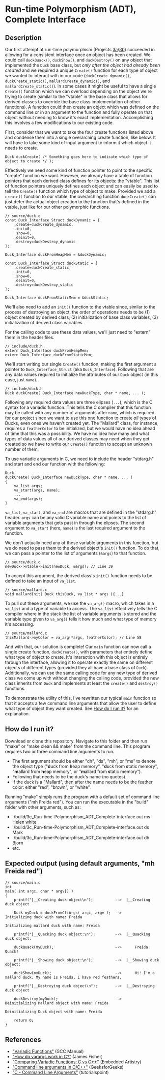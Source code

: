 # Run-time Polymorphism (ADT), Complete Interface

## Description

Our first attempt at run-time polymorphism (Projects [3a](https://github.com/nathancharlesjones/Comparison-of-OOP-techniques-in-C/tree/main/3a_Run-time-Polymorphism_ADT)/[3b](https://github.com/nathancharlesjones/Comparison-of-OOP-techniques-in-C/tree/main/3b_ADT-example-with-the-Template-Method-Pattern)) succeeded in allowing for a consistent interface once an object has been created. We could call `duckQuack()`, `duckShow()`, and `duckDestroy()` on any object that implemented the `Duck` base class, but _only after the object had already been created_ and we required a unique `Create()` function for each type of object we wanted to interact with in our code (`duckCreate_dynamic()`, `duckCreate_static()`, `mallardCreate_dynamic()`, and `mallardCreate_static()`). In some cases it might be useful to have a single `Create()` function which we can overload depending on the object we're trying to create (similar to the "vtable" in the base class that allows for derived classes to override the base class implementation of other functions). A function could then create an object which was defined on the command line or in an argument to the function and fully operate on that object without needing to know it's exact implementation. Accomplishing this involves a few modifications to our existing code.

First, consider that we want to take the four create functions listed above and condense them into a single overarching create function, like below. It will have to take some kind of input argument to inform it which object it needs to create.

```
Duck duckCreate( /* Something goes here to indicate which type of object to create */ );
```

Effectively we need some kind of function pointer to point to the specific "create" function we want. However, we already have a table of function pointers that each derived class defines for its objects: the "vtable". This list of function pointers uniquely defines each object and can easily be used to tell the `Create()` function which type of object to make. Provided we add a `create()` function to our vtable, the overarching function `duckCreate()` can just defer the actual object creation to the function that's defined in the vtable, just like for our other polymorphic functions.

```
// source/duck.c
const Duck_Interface_Struct duckDynamic = {
    .create=duckCreate_dynamic,
    .init=0,
    .show=0,
    .deinit=0,
    .destroy=duckDestroy_dynamic
};

Duck_Interface duckFromHeapMem = &duckDynamic;

const Duck_Interface_Struct duckStatic = {
    .create=duckCreate_static,
    .init=0,
    .show=0,
    .deinit=0,
    .destroy=duckDestroy_static
};

Duck_Interface duckFromStaticMem = &duckStatic;
```

We'll also need to add an `init()` function to the vtable since, similar to the process of destroying an object, the order of operations needs to be (1) object created by derived class, (2) initialization of base class variables, (3) initialization of derived class variables.

For the calling code to use these data values, we'll just need to "extern" them in the header files.

```
// include/duck.h
extern Duck_Interface duckFromHeapMem;
extern Duck_Interface duckFromStaticMem;
```

We'll start writing our single `Create()` function, making the first argument a pointer to `Duck_Interface_Struct` (aka `Duck_Interface`). Following that are any data values required to initialize the attributes of our `Duck` object (in this case, just `name`).

```
// include/duck.h
Duck duckCreate( Duck_Interface newDuckType, char * name, ... );
```

Following any required data values are three elipses (`...`), which is the C syntax for a variadic function. This tells the C compiler that this function may be called with any number of arguments after `name`, which is required for our project since we want to use this one function to create _all_ types of Ducks, even ones we haven't created yet. The "Mallard" class, for instance, requires a `featherColor` to be initialized, but we would have no idea ahead of time that this was a possibility. We have no idea how many and what types of data values all of our derived classes may need when they get created so we have to write our `Create()` function to accept an unknown number of them.

To use variadic arguments in C, we need to include the header "stdarg.h" and start and end our function with the following:

```
Duck
duckCreate( Duck_Interface newDuckType, char * name, ... )
{
    va_list args;
    va_start(args, name);
    ...
    va_end(args);
}
```

`va_list`, `va_start`, and `va_end` are macros that are defined in the "stdarg.h" header. `args` can be any valid C variable name and points to the list of variable arguments that gets past in through the elipses. The second argument to `va_start` (here, `name`) is the last required argument to the function.

We don't actually need any of these variable arguments in this function, but we do need to pass them to the derived object's `init()` function. To do that, we can pass a pointer to the list of arguments (`&args`) to that function.

```
// source/duck.c
newDuck->vtable->init(newDuck, &args); // Line 39
```

To accept this argument, the derived class's `init()` function needs to be defined to take an input of `va_list`.

```
// source/mallard.c
void mallardInit( Duck thisDuck, va_list * args ){...}
```

To pull out these arguments, we use the `va_arg()` macro, which takes in a `va_list` and a type of variable to access. The `va_list` effectively tells the C compiler where in the stack the list of variable arguments is stored and the variable type given to `va_arg()` tells it how much and what type of memory it's accessing.

```
// source/mallard.c
thisMallard->myColor = va_arg(*args, featherColor); // Line 58
```

And with that, our solution is complete! Our `main` function can now call a single create function, `duckCreate()`, with parameters that entirely define what type of object to create. It's interaction with this object is entirely through the interface, allowing it to operate exactly the same on different objects of different types (provided they all have a base class of `Duck`). Additionally, we can use the same calling code for any new type of derived class we come up with without changing the calling code, provided the new class inherits from `Duck` and implements at least the `create()` and `destroy()` functions.

To demonstrate the utility of this, I've rewritten our typical `main` function so that it accepts a few command line arguments that allow the user to define what type of object they want created. See [How do I run it?](https://github.com/nathancharlesjones/Comparison-of-OOP-techniques-in-C/tree/main/3c_Run-time-Polymorphism_ADT_Complete-interface#how-do-i-run-it) for an explanation.

## How do I run it?

Download or clone this repository. Navigate to this folder and then run "make" or "make clean && make" from the command line. This program requires two or three command line arguments to run.
- The first argument should be either "dh", "ds", "mh", or "ms" to denote the object type ("**d**uck from **h**eap memory", "**d**uck from **s**tatic memory", "**m**allard from **h**eap memory", or "**m**allard from **s**tatic memory").
- Following that needs to be the duck's name (no quotes).
- If the duck is a "Mallard", then after the name needs to be the feather color: either "red", "brown", or "white".

Running "make" simply runs the program with a default set of command line arguments ("mh Freida red"). You can run the executable in the "build" folder with other arguments, such as:
- ./build/3c_Run-time-Polymorphism_ADT_Complete-interface.out ms Helen white
- ./build/3c_Run-time-Polymorphism_ADT_Complete-interface.out ds Mark
- ./build/3c_Run-time-Polymorphism_ADT_Complete-interface.out dh Bjorn
- etc.

## Expected output (using default arguments, "mh Freida red")

```
// source/main.c
int
main( int argc, char * argv[] )
{   
    printf("|__Creating duck object\n");          -->  |__Creating duck object

    Duck myDuck = duckFromCliArgs( argc, argv );  -->      Initializing duck with name: Freida
                                                           Initializing mallard duck with name: Freida

    printf("|__Quacking duck object:\n");         -->  |__Quacking duck object:
    
    duckQuack(myDuck);                            -->      Freida: Quack!
    
    printf("|__Showing duck object:\n");          -->  |__Showing duck object:
    
    duckShow(myDuck);                             -->      Hi! I'm a mallard duck. My name is Freida. I have red feathers.

    printf("|__Destroying duck object\n");        -->  |__Destroying duck object

    duckDestroy(myDuck);                          -->      Deinitializing Mallard object with name: Freida
                                                           Deinitializing Duck object with name: Freida
    
    return 0;
}
```

## References
- ["Variadic Functions"](https://www.gnu.org/software/libc/manual/html_node/Variadic-Functions.html) (GCC Manual)
- ["How do varargs work in C?"](https://jameshfisher.com/2016/11/23/c-varargs/) (James Fisher)
- ["Comparing Variadic Functions: C vs C++"](https://embeddedartistry.com/blog/2017/07/14/comparing-variadic-functions-c-vs-c/) (Embedded Artistry)
- ["Command line arguments in C/C++"](https://www.geeksforgeeks.org/command-line-arguments-in-c-cpp/) (GeeksforGeeks)
- ["C - Command Line Arguments"](https://www.tutorialspoint.com/cprogramming/c_command_line_arguments.htm) (tutorialspoint)